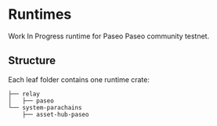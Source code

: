 # Runtimes

Work In Progress runtime for Paseo Paseo community testnet.

## Structure

Each leaf folder contains one runtime crate:

<!-- Run "tree -I 'target' -d -L 3" and then delete some folders from Paseo and Kusama. -->

```pre
├── relay
│   ├── paseo
└── system-parachains
    ├── asset-hub-paseo
```

